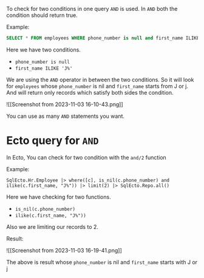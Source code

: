 To check for two conditions in one query `AND` is used. In `AND` both the condition should return true. 

Example:

``` SQL
SELECT * FROM employees WHERE phone_number is null and first_name ILIKE 'J%';
```

Here we have two conditions. 

- `phone_number is null`
- `first_name ILIKE 'J%'`

We are using the `AND` operator in between the two conditions. So it will look for `employees` whose `phone_number` is nil and `first_name` starts from J or j.  And will return only records which satisfy both sides the condition.

![[Screenshot from 2023-11-03 16-10-43.png]]

You can use as many `AND` statements you want.

# Ecto query for `AND`

In Ecto, You can check for two condition with the `and/2` function

Example:

``` Ecto
SqlEcto.Hr.Employee |> where([c], is_nil(c.phone_number) and ilike(c.first_name, "J%")) |> limit(2) |> SqlEcto.Repo.all()
```

Here we have checking for two functions.

-  `is_nil(c.phone_number)` 
- `ilike(c.first_name, "J%"))`

Also we are limiting our records to 2. 

Result:

![[Screenshot from 2023-11-03 16-19-41.png]]

The above is result whose `phone_number` is nil and `first_name` starts with J or j
